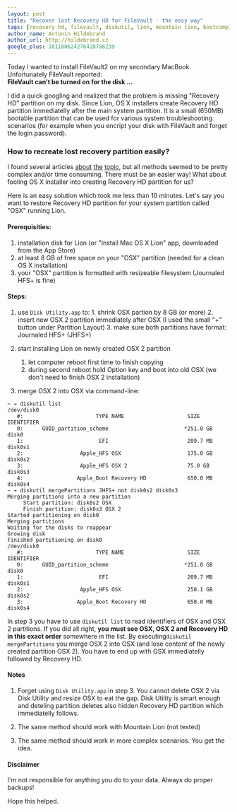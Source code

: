 ```yaml
---
layout: post
title: "Recover lost Recovery HD for FileVault - the easy way"
tags: [recovery hd, filevault, diskutil, lion, mountain lion, bootcamp]
author_name: Antonin Hildebrand
author_url: http://hildebrand.cz
google_plus: 101180624276428786239
---
```


Today I wanted to install FileVault2 on my secondary MacBook. Unfortunately FileVault reported:<br>
**FileVault can’t be turned on for the disk ...**

I did a quick googling and realized that the problem is missing "Recovery HD" partition on my disk. Since Lion, OS X installers create Recovery HD partition immediatelly after the main system partition. It is a small (650MB) bootable partition that can be used for various system troubleshooting scenarios (for example when you encript your disk with FileVault and forget the login password).

### How to recreate lost recovery partition easily?

I found several articles [about](http://musings.silvertooth.us/2012/03/restoring-a-lost-recovery-partition-in-lion/) [the](http://www.dmitry-dulepov.com/2011/09/how-to-create-mac-os-x-lion-recovery.html) [topic](https://plus.google.com/108724035107725322855/posts/Y33cF3cJR9o), but all methods seemed to be pretty complex and/or time consuming. There must be an easier way! What about fooling OS X installer into creating Recovery HD partition for us?

Here is an easy solution which took me less than 10 minutes. Let's say you want to restore Recovery HD partition for your system partition called "OSX" running Lion.

#### Prerequisities:

  1. installation disk for Lion (or "Install Mac OS X Lion" app, downloaded from the App Store)
  2. at least 8 GB of free space on your "OSX" partition (needed for a clean OS X installation)
  3. your "OSX" partition is formatted with resizeable filesystem (Journaled HFS+ is fine)

#### Steps:

  1. use `Disk Utility.app` to:
    1. shrink OSX partion by 8 GB (or more)
    2. insert new OSX 2 partition immediately after OSX (I used the small "+" button under Partition Layout)
    3. make sure both partitions have format: Journaled HFS+ (JHFS+)

  2. start installing Lion on newly created OSX 2 partition
      1. let computer reboot first time to finish copying
      2. during second reboot hold Option key and boot into old OSX (we don't need to finish OSX 2 installation)

  3. merge OSX 2 into OSX via command-line:

```
~ ➔ diskutil list
/dev/disk0
   #:                       TYPE NAME                    SIZE       IDENTIFIER
   0:      GUID_partition_scheme                        *251.0 GB   disk0
   1:                        EFI                         209.7 MB   disk0s1
   2:                  Apple_HFS OSX                     175.0 GB   disk0s2
   3:                  Apple_HFS OSX 2                   75.0 GB    disk0s3
   4:                 Apple_Boot Recovery HD             650.0 MB   disk0s4
~ ➔ diskutil mergePartitions JHFS+ not disk0s2 disk0s3
Merging partitions into a new partition
     Start partition: disk0s2 OSX
     Finish partition: disk0s3 OSX 2
Started partitioning on disk0
Merging partitions
Waiting for the disks to reappear
Growing disk
Finished partitioning on disk0
/dev/disk0
   #:                       TYPE NAME                    SIZE       IDENTIFIER
   0:      GUID_partition_scheme                        *251.0 GB   disk0
   1:                        EFI                         209.7 MB   disk0s1
   2:                  Apple_HFS OSX                     250.1 GB   disk0s2
   3:                 Apple_Boot Recovery HD             650.0 MB   disk0s4
```



In step 3 you have to use `diskutil list` to read identifiers of OSX and OSX 2 partitions. If you did all right, **you must see OSX, OSX 2 and Recovery HD in this exact order** somewhere in the list. By executing`diskutil mergePartitions` you merge OSX 2 into OSX (and lose content of the newly created partition OSX 2). You have to end up with OSX immediatelly followed by Recovery HD.

#### Notes

1. Forget using `Disk Utility.app` in step 3. You cannot delete OSX 2 via Disk Utility and resize OSX to eat the gap. Disk Utility is smart enough and deteling partition deletes also hidden Recovery HD partition which immediatelly follows.

2. The same method should work with Mountain Lion (not tested)

3. The same method should work in more complex scenarios. You get the idea.

#### Disclaimer

I'm not responsible for anything you do to your data. Always do proper backups!

Hope this helped.
